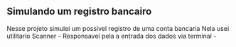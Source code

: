 ## Simulando um registro bancairo 
Nesse projeto simulei um possível registro de uma conta bancaria 
Nela usei utilitario Scanner - Responsavel pela a entrada dos dados via terminal - 
